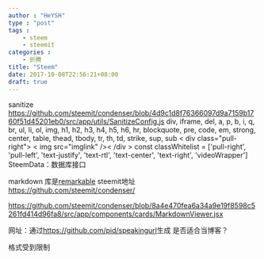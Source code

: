 ```yaml
---
author : "HeYSH"
type : "post"
tags :
    - steem
    - steemit
categories :
    - 折腾
title: "Steem"
date: 2017-10-08T22:56:21+08:00
draft: true
---
```


sanitize
https://github.com/steemit/condenser/blob/4d9c1d8f76366097d9a7159b1760f51d45201eb0/src/app/utils/SanitizeConfig.js
div, iframe, del,
a, p, b, i, q, br, ul, li, ol, img, h1, h2, h3, h4, h5, h6, hr,
blockquote, pre, code, em, strong, center, table, thead, tbody, tr, th, td,
strike, sup, sub
< div class="pull-right"> < img src="imglink" />< /div >
const classWhitelist = ['pull-right', 'pull-left', 'text-justify', 'text-rtl', 'text-center', 'text-right', 'videoWrapper']
SteemData：数据库接口

markdown 库是[remarkable](https://github.com/jonschlinkert/remarkable)
steemit地址 https://github.com/steemit/condenser/

https://github.com/steemit/condenser/blob/8a4e470fea6a34a9e19f8598c5261fd414d96fa8/src/app/components/cards/MarkdownViewer.jsx

网址：通过<https://github.com/pid/speakingurl>生成
是否适合当博客？

格式受到限制
